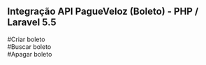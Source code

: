 ﻿## Integração API PagueVeloz (Boleto) - PHP / Laravel 5.5
 
 #Criar boleto<br>
 #Buscar boleto<br>
 #Apagar boleto<br>
